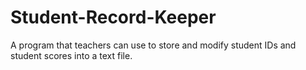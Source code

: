 # Student-Record-Keeper
A program that teachers can use to store and modify student IDs and student scores into a text file.
